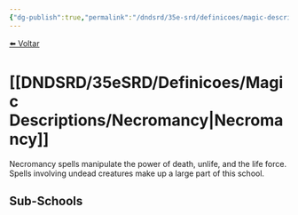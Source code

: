 ```yaml
---
{"dg-publish":true,"permalink":"/dndsrd/35e-srd/definicoes/magic-descriptions/necromancy/","dgHomeLink":true,"dgPassFrontmatter":false}
---
```


 
<a href="javascript:history.back()">⬅️ Voltar</a>
# [[DNDSRD/35eSRD/Definicoes/Magic Descriptions/Necromancy|Necromancy]]
Necromancy spells manipulate the power of death, unlife, and the life force. Spells involving undead creatures make up a large part of this school.

## Sub-Schools